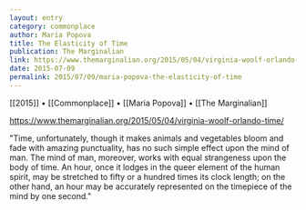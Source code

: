 ```yaml
---
layout: entry
category: commonplace
author: Maria Popova
title: The Elasticity of Time
publication: The Marginalian
link: https://www.themarginalian.org/2015/05/04/virginia-woolf-orlando-time/
date: 2015-07-09
permalink: 2015/07/09/maria-popova-the-elasticity-of-time
---
```


[[2015]] • [[Commonplace]] • [[Maria Popova]] • [[The Marginalian]] 

https://www.themarginalian.org/2015/05/04/virginia-woolf-orlando-time/

"Time, unfortunately, though it makes animals and vegetables bloom and fade with amazing punctuality, has no such simple effect upon the mind of man. The mind of man, moreover, works with equal strangeness upon the body of time. An hour, once it lodges in the queer element of the human spirit, may be stretched to fifty or a hundred times its clock length; on the other hand, an hour may be accurately represented on the timepiece of the mind by one second."
 
 

